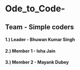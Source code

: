 # Ode_to_Code-
## Team - Simple coders

#### 1.) Leader - Bhuwan Kumar Singh
#### 2.) Member 1 - Isha Jain
#### 3.) Member 2 - Mayank Dubey
